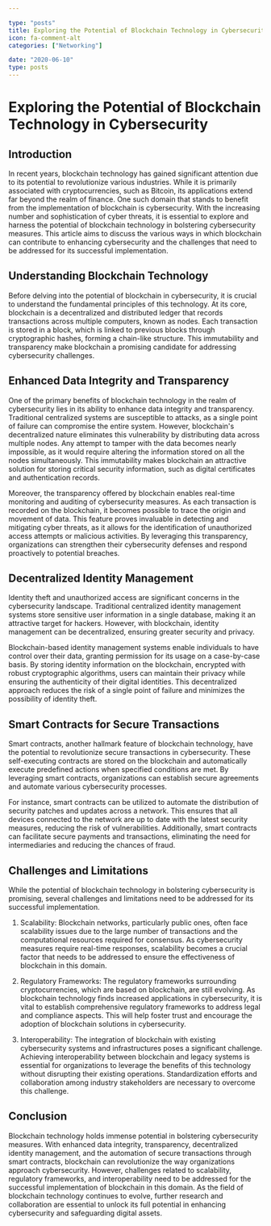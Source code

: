 ```yaml
---

type: "posts"
title: Exploring the Potential of Blockchain Technology in Cybersecurity
icon: fa-comment-alt
categories: ["Networking"]

date: "2020-06-10"
type: posts
---
```





# Exploring the Potential of Blockchain Technology in Cybersecurity

## Introduction

In recent years, blockchain technology has gained significant attention due to its potential to revolutionize various industries. While it is primarily associated with cryptocurrencies, such as Bitcoin, its applications extend far beyond the realm of finance. One such domain that stands to benefit from the implementation of blockchain is cybersecurity. With the increasing number and sophistication of cyber threats, it is essential to explore and harness the potential of blockchain technology in bolstering cybersecurity measures. This article aims to discuss the various ways in which blockchain can contribute to enhancing cybersecurity and the challenges that need to be addressed for its successful implementation.

## Understanding Blockchain Technology

Before delving into the potential of blockchain in cybersecurity, it is crucial to understand the fundamental principles of this technology. At its core, blockchain is a decentralized and distributed ledger that records transactions across multiple computers, known as nodes. Each transaction is stored in a block, which is linked to previous blocks through cryptographic hashes, forming a chain-like structure. This immutability and transparency make blockchain a promising candidate for addressing cybersecurity challenges.

## Enhanced Data Integrity and Transparency

One of the primary benefits of blockchain technology in the realm of cybersecurity lies in its ability to enhance data integrity and transparency. Traditional centralized systems are susceptible to attacks, as a single point of failure can compromise the entire system. However, blockchain's decentralized nature eliminates this vulnerability by distributing data across multiple nodes. Any attempt to tamper with the data becomes nearly impossible, as it would require altering the information stored on all the nodes simultaneously. This immutability makes blockchain an attractive solution for storing critical security information, such as digital certificates and authentication records.

Moreover, the transparency offered by blockchain enables real-time monitoring and auditing of cybersecurity measures. As each transaction is recorded on the blockchain, it becomes possible to trace the origin and movement of data. This feature proves invaluable in detecting and mitigating cyber threats, as it allows for the identification of unauthorized access attempts or malicious activities. By leveraging this transparency, organizations can strengthen their cybersecurity defenses and respond proactively to potential breaches.

## Decentralized Identity Management

Identity theft and unauthorized access are significant concerns in the cybersecurity landscape. Traditional centralized identity management systems store sensitive user information in a single database, making it an attractive target for hackers. However, with blockchain, identity management can be decentralized, ensuring greater security and privacy.

Blockchain-based identity management systems enable individuals to have control over their data, granting permission for its usage on a case-by-case basis. By storing identity information on the blockchain, encrypted with robust cryptographic algorithms, users can maintain their privacy while ensuring the authenticity of their digital identities. This decentralized approach reduces the risk of a single point of failure and minimizes the possibility of identity theft.

## Smart Contracts for Secure Transactions

Smart contracts, another hallmark feature of blockchain technology, have the potential to revolutionize secure transactions in cybersecurity. These self-executing contracts are stored on the blockchain and automatically execute predefined actions when specified conditions are met. By leveraging smart contracts, organizations can establish secure agreements and automate various cybersecurity processes.

For instance, smart contracts can be utilized to automate the distribution of security patches and updates across a network. This ensures that all devices connected to the network are up to date with the latest security measures, reducing the risk of vulnerabilities. Additionally, smart contracts can facilitate secure payments and transactions, eliminating the need for intermediaries and reducing the chances of fraud.

## Challenges and Limitations

While the potential of blockchain technology in bolstering cybersecurity is promising, several challenges and limitations need to be addressed for its successful implementation.

1. Scalability: Blockchain networks, particularly public ones, often face scalability issues due to the large number of transactions and the computational resources required for consensus. As cybersecurity measures require real-time responses, scalability becomes a crucial factor that needs to be addressed to ensure the effectiveness of blockchain in this domain.

2. Regulatory Frameworks: The regulatory frameworks surrounding cryptocurrencies, which are based on blockchain, are still evolving. As blockchain technology finds increased applications in cybersecurity, it is vital to establish comprehensive regulatory frameworks to address legal and compliance aspects. This will help foster trust and encourage the adoption of blockchain solutions in cybersecurity.

3. Interoperability: The integration of blockchain with existing cybersecurity systems and infrastructures poses a significant challenge. Achieving interoperability between blockchain and legacy systems is essential for organizations to leverage the benefits of this technology without disrupting their existing operations. Standardization efforts and collaboration among industry stakeholders are necessary to overcome this challenge.

## Conclusion

Blockchain technology holds immense potential in bolstering cybersecurity measures. With enhanced data integrity, transparency, decentralized identity management, and the automation of secure transactions through smart contracts, blockchain can revolutionize the way organizations approach cybersecurity. However, challenges related to scalability, regulatory frameworks, and interoperability need to be addressed for the successful implementation of blockchain in this domain. As the field of blockchain technology continues to evolve, further research and collaboration are essential to unlock its full potential in enhancing cybersecurity and safeguarding digital assets.